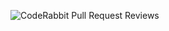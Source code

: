 ![CodeRabbit Pull Request Reviews](https://img.shields.io/coderabbit/prs/github/Free3err/mogcommunity?labelColor=171717&color=FF570A&link=https%3A%2F%2Fcoderabbit.ai&label=CodeRabbit%20Reviews)
